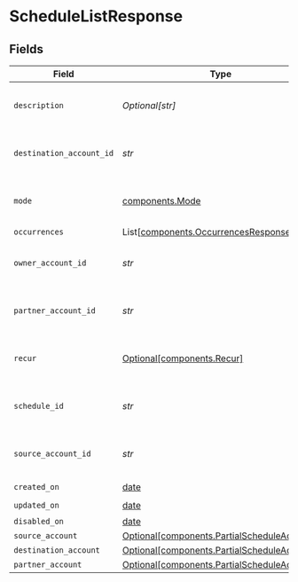 # ScheduleListResponse


## Fields

| Field                                                                                            | Type                                                                                             | Required                                                                                         | Description                                                                                      | Example                                                                                          |
| ------------------------------------------------------------------------------------------------ | ------------------------------------------------------------------------------------------------ | ------------------------------------------------------------------------------------------------ | ------------------------------------------------------------------------------------------------ | ------------------------------------------------------------------------------------------------ |
| `description`                                                                                    | *Optional[str]*                                                                                  | :heavy_minus_sign:                                                                               | Simple description to place on the transfer.                                                     |                                                                                                  |
| `destination_account_id`                                                                         | *str*                                                                                            | :heavy_check_mark:                                                                               | N/A                                                                                              | c520f1b9-0ba7-42f5-b977-248cdbe41c69                                                             |
| `mode`                                                                                           | [components.Mode](../../models/components/mode.md)                                               | :heavy_check_mark:                                                                               | The operating mode for an account.                                                               | production                                                                                       |
| `occurrences`                                                                                    | List[[components.OccurrencesResponse](../../models/components/occurrencesresponse.md)]           | :heavy_minus_sign:                                                                               | N/A                                                                                              |                                                                                                  |
| `owner_account_id`                                                                               | *str*                                                                                            | :heavy_check_mark:                                                                               | N/A                                                                                              | c520f1b9-0ba7-42f5-b977-248cdbe41c69                                                             |
| `partner_account_id`                                                                             | *str*                                                                                            | :heavy_check_mark:                                                                               | N/A                                                                                              | c520f1b9-0ba7-42f5-b977-248cdbe41c69                                                             |
| `recur`                                                                                          | [Optional[components.Recur]](../../models/components/recur.md)                                   | :heavy_minus_sign:                                                                               | Defines configuration for recurring transfers.                                                   |                                                                                                  |
| `schedule_id`                                                                                    | *str*                                                                                            | :heavy_check_mark:                                                                               | N/A                                                                                              | c520f1b9-0ba7-42f5-b977-248cdbe41c69                                                             |
| `source_account_id`                                                                              | *str*                                                                                            | :heavy_check_mark:                                                                               | N/A                                                                                              | c520f1b9-0ba7-42f5-b977-248cdbe41c69                                                             |
| `created_on`                                                                                     | [date](https://docs.python.org/3/library/datetime.html#date-objects)                             | :heavy_check_mark:                                                                               | N/A                                                                                              |                                                                                                  |
| `updated_on`                                                                                     | [date](https://docs.python.org/3/library/datetime.html#date-objects)                             | :heavy_check_mark:                                                                               | N/A                                                                                              |                                                                                                  |
| `disabled_on`                                                                                    | [date](https://docs.python.org/3/library/datetime.html#date-objects)                             | :heavy_minus_sign:                                                                               | N/A                                                                                              |                                                                                                  |
| `source_account`                                                                                 | [Optional[components.PartialScheduleAccount]](../../models/components/partialscheduleaccount.md) | :heavy_minus_sign:                                                                               | N/A                                                                                              |                                                                                                  |
| `destination_account`                                                                            | [Optional[components.PartialScheduleAccount]](../../models/components/partialscheduleaccount.md) | :heavy_minus_sign:                                                                               | N/A                                                                                              |                                                                                                  |
| `partner_account`                                                                                | [Optional[components.PartialScheduleAccount]](../../models/components/partialscheduleaccount.md) | :heavy_minus_sign:                                                                               | N/A                                                                                              |                                                                                                  |